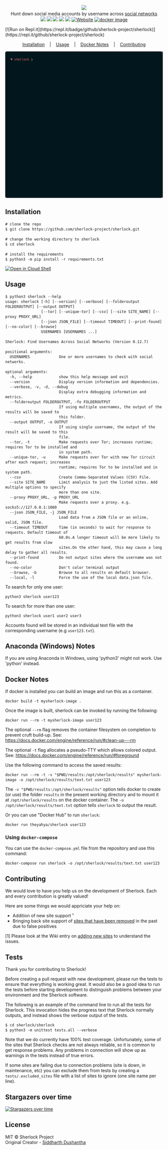 <p align=center>

  <img src="https://user-images.githubusercontent.com/27065646/53551960-ae4dff80-3b3a-11e9-9075-cef786c69364.png"/>

  <br>
  <span>Hunt down social media accounts by username across <a href="https://github.com/sherlock-project/sherlock/blob/master/sites.md">social networks</a></span>
  <br>
  <a target="_blank" href="https://www.python.org/downloads/" title="Python version"><img src="https://img.shields.io/badge/python-%3E=_3.6-green.svg"></a>
  <a target="_blank" href="LICENSE" title="License: MIT"><img src="https://img.shields.io/badge/License-MIT-blue.svg"></a>
  <a target="_blank" href="https://github.com/sherlock-project/sherlock/actions" title="Test Status"><img src="https://github.com/sherlock-project/sherlock/workflows/Tests/badge.svg?branch=master"></a>
  <a target="_blank" href="https://github.com/sherlock-project/sherlock/actions" title="Nightly Tests"><img src="https://github.com/sherlock-project/sherlock/workflows/Nightly/badge.svg?branch=master"></a>
  <a target="_blank" href="https://twitter.com/intent/tweet?text=%F0%9F%94%8E%20Find%20usernames%20across%20social%20networks%20&url=https://github.com/sherlock-project/sherlock&hashtags=hacking,%20osint,%20bugbounty,%20reconnaissance" title="Share on Twitter"><img src="https://img.shields.io/twitter/url/http/shields.io.svg?style=social"></a>
  <a target="_blank" href="http://sherlock-project.github.io/"><img alt="Website" src="https://img.shields.io/website-up-down-green-red/http/sherlock-project.github.io/..svg"></a>
  <a target="_blank" href="https://microbadger.com/images/theyahya/sherlock"><img alt="docker image" src="https://images.microbadger.com/badges/version/theyahya/sherlock.svg"></a>
</p>
[![Run on Repl.it](https://repl.it/badge/github/sherlock-project/sherlock)](https://repl.it/github/sherlock-project/sherlock)
<p align="center">
  <a href="#installation">Installation</a>
  &nbsp;&nbsp;&nbsp;|&nbsp;&nbsp;&nbsp;
  <a href="#usage">Usage</a>
  &nbsp;&nbsp;&nbsp;|&nbsp;&nbsp;&nbsp;
  <a href="#docker-notes">Docker Notes</a>
  &nbsp;&nbsp;&nbsp;|&nbsp;&nbsp;&nbsp;
  <a href="#contributing">Contributing</a>
</p>

<p align="center">
<a href="https://asciinema.org/a/223115">
<img src="./images/sherlock_demo.gif"/>
</a>
</p>


## Installation

```console
# clone the repo
$ git clone https://github.com/sherlock-project/sherlock.git

# change the working directory to sherlock
$ cd sherlock

# install the requirements
$ python3 -m pip install -r requirements.txt
```

[![Open in Cloud Shell](https://gstatic.com/cloudssh/images/open-btn.png)](https://console.cloud.google.com/cloudshell/open?git_repo=https://github.com/sherlock-project/sherlock&tutorial=README.md)

## Usage

```console
$ python3 sherlock --help
usage: sherlock [-h] [--version] [--verbose] [--folderoutput FOLDEROUTPUT] [--output OUTPUT]
                [--tor] [--unique-tor] [--csv] [--site SITE_NAME] [--proxy PROXY_URL]
                [--json JSON_FILE] [--timeout TIMEOUT] [--print-found] [--no-color] [--browse]
                USERNAMES [USERNAMES ...]

Sherlock: Find Usernames Across Social Networks (Version 0.12.7)

positional arguments:
  USERNAMES             One or more usernames to check with social networks.

optional arguments:
  -h, --help            show this help message and exit
  --version             Display version information and dependencies.
  --verbose, -v, -d, --debug
                        Display extra debugging information and metrics.
  --folderoutput FOLDEROUTPUT, -fo FOLDEROUTPUT
                        If using multiple usernames, the output of the results will be saved to
                        this folder.
  --output OUTPUT, -o OUTPUT
                        If using single username, the output of the result will be saved to this
                        file.
  --tor, -t             Make requests over Tor; increases runtime; requires Tor to be installed and
                        in system path.
  --unique-tor, -u      Make requests over Tor with new Tor circuit after each request; increases
                        runtime; requires Tor to be installed and in system path.
  --csv                 Create Comma-Separated Values (CSV) File.
  --site SITE_NAME      Limit analysis to just the listed sites. Add multiple options to specify
                        more than one site.
  --proxy PROXY_URL, -p PROXY_URL
                        Make requests over a proxy. e.g. socks5://127.0.0.1:1080
  --json JSON_FILE, -j JSON_FILE
                        Load data from a JSON file or an online, valid, JSON file.
  --timeout TIMEOUT     Time (in seconds) to wait for response to requests. Default timeout of
                        60.0s.A longer timeout will be more likely to get results from slow
                        sites.On the other hand, this may cause a long delay to gather all results.
  --print-found         Do not output sites where the username was not found.
  --no-color            Don't color terminal output
  --browse, -b          Browse to all results on default browser.
  --local, -l           Force the use of the local data.json file.
```

To search for only one user:
```
python3 sherlock user123
```

To search for more than one user:
```
python3 sherlock user1 user2 user3
```

Accounts found will be stored in an individual text file with the corresponding username (e.g ```user123.txt```).

## Anaconda (Windows) Notes

If you are using Anaconda in Windows, using 'python3' might not work. Use 'python' instead.

## Docker Notes

If docker is installed you can build an image and run this as a container.

```
docker build -t mysherlock-image .
```

Once the image is built, sherlock can be invoked by running the following:

```
docker run --rm -t mysherlock-image user123
```

The optional ```--rm``` flag removes the container filesystem on completion to prevent cruft build-up. See: https://docs.docker.com/engine/reference/run/#clean-up---rm

The optional ```-t``` flag allocates a pseudo-TTY which allows colored output. See: https://docs.docker.com/engine/reference/run/#foreground

Use the following command to access the saved results:

```
docker run --rm -t -v "$PWD/results:/opt/sherlock/results" mysherlock-image -o /opt/sherlock/results/text.txt user123
```

The ```-v "$PWD/results:/opt/sherlock/results"``` option tells docker to create (or use) the folder `results` in the
present working directory and to mount it at `/opt/sherlock/results` on the docker container.
The `-o /opt/sherlock/results/text.txt` option tells `sherlock` to output the result.

Or you can use "Docker Hub" to run `sherlock`:
```
docker run theyahya/sherlock user123
```

### Using `docker-compose`

You can use the `docker-compose.yml` file from the repository and use this command:

```
docker-compose run sherlock -o /opt/sherlock/results/text.txt user123
```

## Contributing
We would love to have you help us on the development of Sherlock. Each and every contribution is greatly valued!

Here are some things we would appriciate your help on:
- Addition of new site support ¹
- Bringing back site support of [sites that have been removed](removed_sites.md) in the past due to false positives


[1] Please look at the Wiki entry on [adding new sites](https://github.com/sherlock-project/sherlock/wiki/Adding-Sites-To-Sherlock)
to understand the issues.

## Tests

Thank you for contributing to Sherlock!

Before creating a pull request with new development, please run the tests
to ensure that everything is working great.  It would also be a good idea to run the tests
before starting development to distinguish problems between your
environment and the Sherlock software.

The following is an example of the command line to run all the tests for
Sherlock.  This invocation hides the progress text that Sherlock normally
outputs, and instead shows the verbose output of the tests.

```
$ cd sherlock/sherlock
$ python3 -m unittest tests.all --verbose
```

Note that we do currently have 100% test coverage.  Unfortunately, some of
the sites that Sherlock checks are not always reliable, so it is common
to get response problems.  Any problems in connection will show up as
warnings in the tests instead of true errors.

If some sites are failing due to connection problems (site is down, in maintenance, etc)
you can exclude them from tests by creating a `tests/.excluded_sites` file with a
list of sites to ignore (one site name per line).

## Stargazers over time

[![Stargazers over time](https://starcharts.herokuapp.com/TheYahya/sherlock.svg)](https://starcharts.herokuapp.com/TheYahya/sherlock)

## License

MIT © Sherlock Project<br/>
Original Creator - [Siddharth Dushantha](https://github.com/sdushantha)
